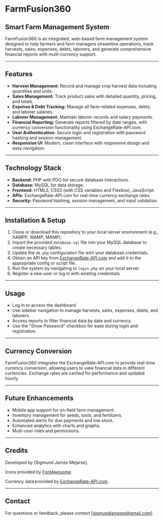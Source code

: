 # FarmFusion360

## Smart Farm Management System

FarmFusion360 is an integrated, web-based farm management system designed to help farmers and farm managers streamline operations, track harvests, sales, expenses, debts, laborers, and generate comprehensive financial reports with multi-currency support.

---

## Features

- **Harvest Management:** Record and manage crop harvest data including quantities and units.
- **Sales Management:** Track product sales with detailed quantity, pricing, and totals.
- **Expense & Debt Tracking:** Manage all farm-related expenses, debts, and laborer salaries.
- **Laborer Management:** Maintain laborer records and salary payments.
- **Financial Reporting:** Generate reports filtered by date ranges, with currency conversion functionality using ExchangeRate-API.com.
- **User Authentication:** Secure login and registration with password hashing and session management.
- **Responsive UI:** Modern, clean interface with responsive design and easy navigation.

---

## Technology Stack

- **Backend:** PHP with PDO for secure database interactions.
- **Database:** MySQL for data storage.
- **Frontend:** HTML5, CSS3 (with CSS variables and Flexbox), JavaScript.
- **APIs:** ExchangeRate-API.com for real-time currency exchange rates.
- **Security:** Password hashing, session management, and input validation.

---

## Installation & Setup

1. Clone or download this repository to your local server environment (e.g., XAMPP, WAMP, MAMP).
2. Import the provided `database.sql` file into your MySQL database to create necessary tables.
3. Update the `db.php` configuration file with your database credentials.
4. Obtain an API key from [ExchangeRate-API.com](https://www.exchangerate-api.com/) and add it to the appropriate config or script file.
5. Run the system by navigating to `login.php` on your local server.
6. Register a new user or log in with existing credentials.

---

## Usage

- Log in to access the dashboard.
- Use sidebar navigation to manage harvests, sales, expenses, debts, and laborers.
- Access reports to filter financial data by date and currency.
- Use the "Show Password" checkbox for ease during login and registration.

---

## Currency Conversion

FarmFusion360 integrates the ExchangeRate-API.com to provide real-time currency conversion, allowing users to view financial data in different currencies. Exchange rates are cached for performance and updated hourly.

---

## Future Enhancements

- Mobile app support for on-field farm management.
- Inventory management for seeds, tools, and fertilizers.
- Automated alerts for due payments and low stock.
- Enhanced analytics with charts and graphs.
- Multi-user roles and permissions.

---

## Credits

Developed by [Sigmund James Mejarse].

Icons provided by [FontAwesome](https://fontawesome.com/).

Currency data provided by [ExchangeRate-API.com](https://www.exchangerate-api.com/).

---

## Contact

For questions or feedback, please contact [sigmundjamesm@gmail.com].

